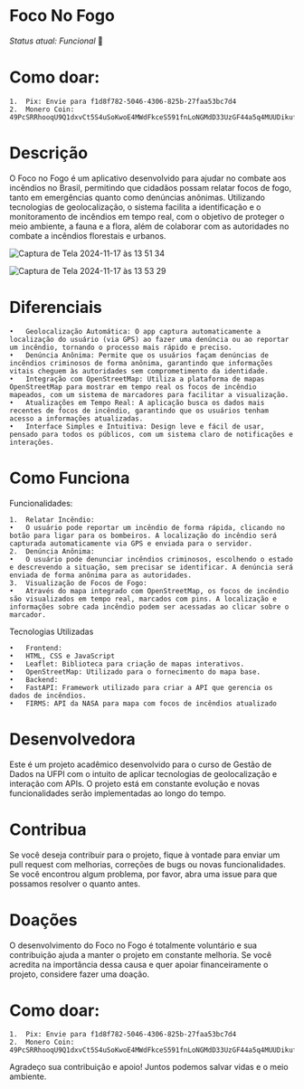 # Foco No Fogo
*Status atual: Funcional* 💚

# Como doar:

	1.	Pix: Envie para f1d8f782-5046-4306-825b-27faa53bc7d4
	2.	Monero Coin: 49PcSRRhooqU9Q1dxvCt5S4uSoKwoE4MWdFkceS591fnLoNGMdD33UzGF44a5q4MUUDikufqvPnnYKYVH9wqfFTe6k58uiu
 
# Descrição

O Foco no Fogo é um aplicativo desenvolvido para ajudar no combate aos incêndios no Brasil, permitindo que cidadãos possam relatar focos de fogo, tanto em emergências quanto como denúncias anônimas. Utilizando tecnologias de geolocalização, o sistema facilita a identificação e o monitoramento de incêndios em tempo real, com o objetivo de proteger o meio ambiente, a fauna e a flora, além de colaborar com as autoridades no combate a incêndios florestais e urbanos.

 ![Captura de Tela 2024-11-17 às 13 51 34](https://github.com/user-attachments/assets/86619c05-65a2-4a63-87d7-1d47316c1cb0)

![Captura de Tela 2024-11-17 às 13 53 29](https://github.com/user-attachments/assets/0f5586d7-1f91-4c18-909a-7235dc326bf7)


# Diferenciais

	•	Geolocalização Automática: O app captura automaticamente a localização do usuário (via GPS) ao fazer uma denúncia ou ao reportar um incêndio, tornando o processo mais rápido e preciso.
	•	Denúncia Anônima: Permite que os usuários façam denúncias de incêndios criminosos de forma anônima, garantindo que informações vitais cheguem às autoridades sem comprometimento da identidade.
	•	Integração com OpenStreetMap: Utiliza a plataforma de mapas OpenStreetMap para mostrar em tempo real os focos de incêndio mapeados, com um sistema de marcadores para facilitar a visualização.
	•	Atualizações em Tempo Real: A aplicação busca os dados mais recentes de focos de incêndio, garantindo que os usuários tenham acesso a informações atualizadas.
	•	Interface Simples e Intuitiva: Design leve e fácil de usar, pensado para todos os públicos, com um sistema claro de notificações e interações.

# Como Funciona

Funcionalidades:

	1.	Relatar Incêndio:
	•	O usuário pode reportar um incêndio de forma rápida, clicando no botão para ligar para os bombeiros. A localização do incêndio será capturada automaticamente via GPS e enviada para o servidor.
	2.	Denúncia Anônima:
	•	O usuário pode denunciar incêndios criminosos, escolhendo o estado e descrevendo a situação, sem precisar se identificar. A denúncia será enviada de forma anônima para as autoridades.
	3.	Visualização de Focos de Fogo:
	•	Através do mapa integrado com OpenStreetMap, os focos de incêndio são visualizados em tempo real, marcados com pins. A localização e informações sobre cada incêndio podem ser acessadas ao clicar sobre o marcador.

Tecnologias Utilizadas

	•	Frontend:
	•	HTML, CSS e JavaScript
	•	Leaflet: Biblioteca para criação de mapas interativos.
	•	OpenStreetMap: Utilizado para o fornecimento do mapa base.
	•	Backend:
	•	FastAPI: Framework utilizado para criar a API que gerencia os dados de incêndios.
	•	FIRMS: API da NASA para mapa com focos de incêndios atualizado


# Desenvolvedora

Este é um projeto acadêmico desenvolvido para o curso de Gestão de Dados na UFPI com o intuito de aplicar tecnologias de geolocalização e interação com APIs. O projeto está em constante evolução e novas funcionalidades serão implementadas ao longo do tempo.

# Contribua

Se você deseja contribuir para o projeto, fique à vontade para enviar um pull request com melhorias, correções de bugs ou novas funcionalidades. Se você encontrou algum problema, por favor, abra uma issue para que possamos resolver o quanto antes.

# Doações

O desenvolvimento do Foco no Fogo é totalmente voluntário e sua contribuição ajuda a manter o projeto em constante melhoria. Se você acredita na importância dessa causa e quer apoiar financeiramente o projeto, considere fazer uma doação.

# Como doar:

	1.	Pix: Envie para f1d8f782-5046-4306-825b-27faa53bc7d4
	2.	Monero Coin: 49PcSRRhooqU9Q1dxvCt5S4uSoKwoE4MWdFkceS591fnLoNGMdD33UzGF44a5q4MUUDikufqvPnnYKYVH9wqfFTe6k58uiu

Agradeço sua contribuição e apoio! Juntos podemos salvar vidas e o meio ambiente.
